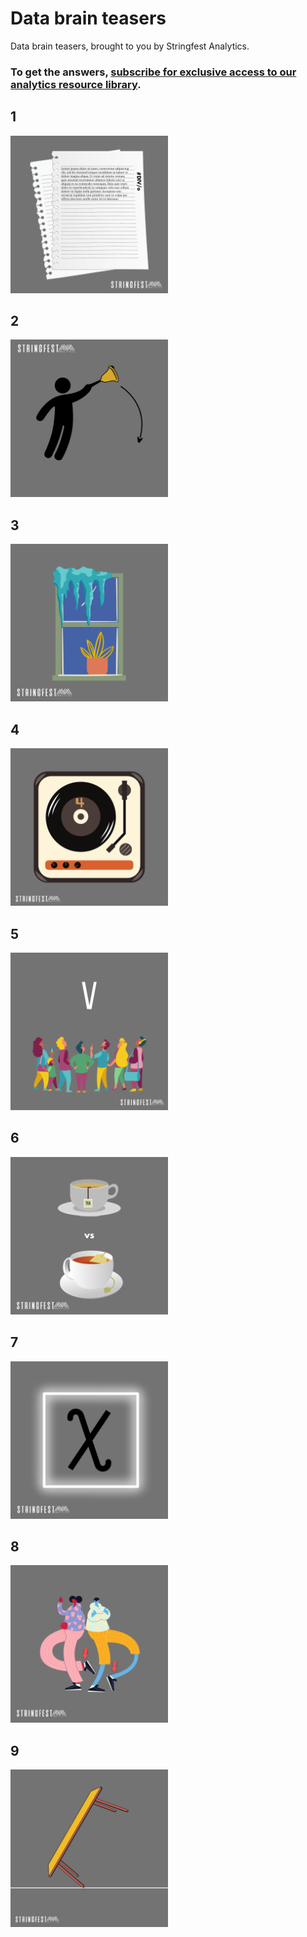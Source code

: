 # Data brain teasers

Data brain teasers, brought to you by Stringfest Analytics.

### To get the answers, [subscribe for exclusive access to our analytics resource library](http://stringfestanalytics.com/subscribe/). 



## 1

<img src="images/stringfest-brain-teaser-1.png" width="50%">



## 2

<img src="images/stringfest-brain-teaser-2.png" width="50%">




## 3

<img src="images/stringfest-brain-teaser-3.png" width="50%">



## 4

<img src="images/stringfest-brain-teaser-4.png" width="50%">



## 5

<img src="images/stringfest-brain-teaser-5.png" width="50%">



## 6

<img src="images/stringfest-brain-teaser-6.png" width="50%">



## 7

<img src="images/stringfest-brain-teaser-7.png" width="50%">


## 8

<img src="images/stringfest-brain-teaser-8.png" width="50%">



## 9

<img src="images/stringfest-brain-teaser-9.png" width="50%">
